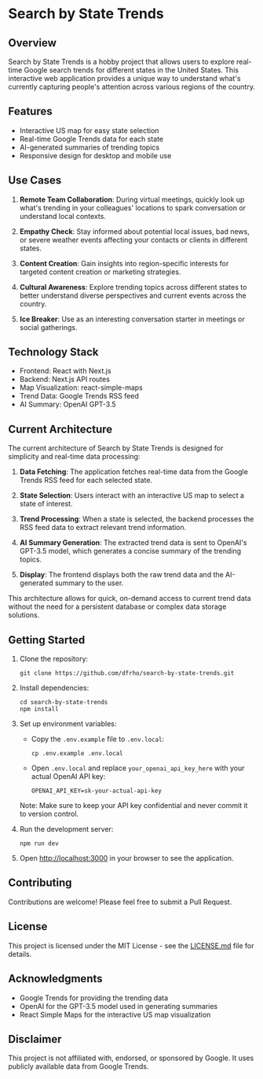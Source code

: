 # Search by State Trends

## Overview

Search by State Trends is a hobby project that allows users to explore real-time Google search trends for different states in the United States. This interactive web application provides a unique way to understand what's currently capturing people's attention across various regions of the country.

## Features

- Interactive US map for easy state selection
- Real-time Google Trends data for each state
- AI-generated summaries of trending topics
- Responsive design for desktop and mobile use

## Use Cases

1. **Remote Team Collaboration**: During virtual meetings, quickly look up what's trending in your colleagues' locations to spark conversation or understand local contexts.

2. **Empathy Check**: Stay informed about potential local issues, bad news, or severe weather events affecting your contacts or clients in different states.

3. **Content Creation**: Gain insights into region-specific interests for targeted content creation or marketing strategies.

4. **Cultural Awareness**: Explore trending topics across different states to better understand diverse perspectives and current events across the country.

5. **Ice Breaker**: Use as an interesting conversation starter in meetings or social gatherings.

## Technology Stack

- Frontend: React with Next.js
- Backend: Next.js API routes
- Map Visualization: react-simple-maps
- Trend Data: Google Trends RSS feed
- AI Summary: OpenAI GPT-3.5

## Current Architecture

The current architecture of Search by State Trends is designed for simplicity and real-time data processing:

1. **Data Fetching**: The application fetches real-time data from the Google Trends RSS feed for each selected state.

2. **State Selection**: Users interact with an interactive US map to select a state of interest.

3. **Trend Processing**: When a state is selected, the backend processes the RSS feed data to extract relevant trend information.

4. **AI Summary Generation**: The extracted trend data is sent to OpenAI's GPT-3.5 model, which generates a concise summary of the trending topics.

5. **Display**: The frontend displays both the raw trend data and the AI-generated summary to the user.

This architecture allows for quick, on-demand access to current trend data without the need for a persistent database or complex data storage solutions.

## Getting Started

1. Clone the repository:
   ```
   git clone https://github.com/dfrho/search-by-state-trends.git
   ```

2. Install dependencies:
   ```
   cd search-by-state-trends
   npm install
   ```

3. Set up environment variables:
   - Copy the `.env.example` file to `.env.local`:
     ```
     cp .env.example .env.local
     ```
   - Open `.env.local` and replace `your_openai_api_key_here` with your actual OpenAI API key:
     ```
     OPENAI_API_KEY=sk-your-actual-api-key
     ```
   
   Note: Make sure to keep your API key confidential and never commit it to version control.

4. Run the development server:
   ```
   npm run dev
   ```

5. Open [http://localhost:3000](http://localhost:3000) in your browser to see the application.

## Contributing

Contributions are welcome! Please feel free to submit a Pull Request.

## License

This project is licensed under the MIT License - see the [LICENSE.md](LICENSE.md) file for details.

## Acknowledgments

- Google Trends for providing the trending data
- OpenAI for the GPT-3.5 model used in generating summaries
- React Simple Maps for the interactive US map visualization

## Disclaimer

This project is not affiliated with, endorsed, or sponsored by Google. It uses publicly available data from Google Trends.